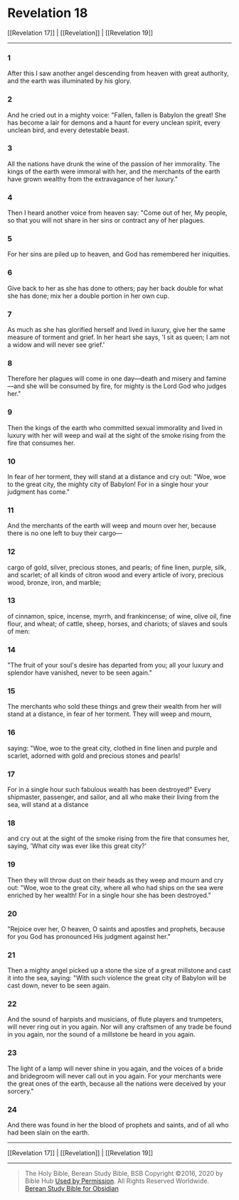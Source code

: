 # Revelation 18

[[Revelation 17]] | [[Revelation]] | [[Revelation 19]]

---

### 1
After this I saw another angel descending from heaven with great authority, and the earth was illuminated by his glory.

### 2
And he cried out in a mighty voice: "Fallen, fallen is Babylon the great! She has become a lair for demons and a haunt for every unclean spirit, every unclean bird, and every detestable beast.

### 3
All the nations have drunk the wine of the passion of her immorality. The kings of the earth were immoral with her, and the merchants of the earth have grown wealthy from the extravagance of her luxury."

### 4
Then I heard another voice from heaven say: "Come out of her, My people, so that you will not share in her sins or contract any of her plagues.

### 5
For her sins are piled up to heaven, and God has remembered her iniquities.

### 6
Give back to her as she has done to others; pay her back double for what she has done; mix her a double portion in her own cup.

### 7
As much as she has glorified herself and lived in luxury, give her the same measure of torment and grief. In her heart she says, 'I sit as queen; I am not a widow and will never see grief.'

### 8
Therefore her plagues will come in one day—death and misery and famine—and she will be consumed by fire, for mighty is the Lord God who judges her."

### 9
Then the kings of the earth who committed sexual immorality and lived in luxury with her will weep and wail at the sight of the smoke rising from the fire that consumes her.

### 10
In fear of her torment, they will stand at a distance and cry out: "Woe, woe to the great city, the mighty city of Babylon! For in a single hour your judgment has come."

### 11
And the merchants of the earth will weep and mourn over her, because there is no one left to buy their cargo—

### 12
cargo of gold, silver, precious stones, and pearls; of fine linen, purple, silk, and scarlet; of all kinds of citron wood and every article of ivory, precious wood, bronze, iron, and marble;

### 13
of cinnamon, spice, incense, myrrh, and frankincense; of wine, olive oil, fine flour, and wheat; of cattle, sheep, horses, and chariots; of slaves and souls of men:

### 14
"The fruit of your soul's desire has departed from you; all your luxury and splendor have vanished, never to be seen again."

### 15
The merchants who sold these things and grew their wealth from her will stand at a distance, in fear of her torment. They will weep and mourn,

### 16
saying: "Woe, woe to the great city, clothed in fine linen and purple and scarlet, adorned with gold and precious stones and pearls!

### 17
For in a single hour such fabulous wealth has been destroyed!" Every shipmaster, passenger, and sailor, and all who make their living from the sea, will stand at a distance

### 18
and cry out at the sight of the smoke rising from the fire that consumes her, saying, 'What city was ever like this great city?'

### 19
Then they will throw dust on their heads as they weep and mourn and cry out: "Woe, woe to the great city, where all who had ships on the sea were enriched by her wealth! For in a single hour she has been destroyed."

### 20
"Rejoice over her, O heaven, O saints and apostles and prophets, because for you God has pronounced His judgment against her."

### 21
Then a mighty angel picked up a stone the size of a great millstone and cast it into the sea, saying: "With such violence the great city of Babylon will be cast down, never to be seen again.

### 22
And the sound of harpists and musicians, of flute players and trumpeters, will never ring out in you again. Nor will any craftsmen of any trade be found in you again, nor the sound of a millstone be heard in you again.

### 23
The light of a lamp will never shine in you again, and the voices of a bride and bridegroom will never call out in you again. For your merchants were the great ones of the earth, because all the nations were deceived by your sorcery."

### 24
And there was found in her the blood of prophets and saints, and of all who had been slain on the earth.

---

[[Revelation 17]] | [[Revelation]] | [[Revelation 19]]

---

> The Holy Bible, Berean Study Bible, BSB
> Copyright &copy;2016, 2020 by Bible Hub
> [Used by Permission](https://berean.bible/terms.htm). All Rights Reserved Worldwide.
> [Berean Study Bible for Obsidian](https://github.com/gapmiss/berean-study-bible-for-obsidian)</small>

